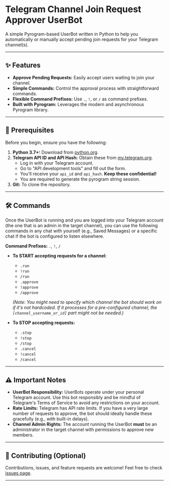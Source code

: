 # Telegram Channel Join Request Approver UserBot

A simple Pyrogram-based UserBot written in Python to help you automatically or manually accept pending join requests for your Telegram channel(s).

---

## ✨ Features

* **Approve Pending Requests:** Easily accept users waiting to join your channel.
* **Simple Commands:** Control the approval process with straightforward commands.
* **Flexible Command Prefixes:** Use `.`, `!`, or `/` as command prefixes.
* **Built with Pyrogram:** Leverages the modern and asynchronous Pyrogram library.

---

## 🚀 Prerequisites

Before you begin, ensure you have the following:

1.  **Python 3.7+:** Download from [python.org](https://www.python.org/downloads/).
2.  **Telegram API ID and API Hash:** Obtain these from [my.telegram.org](https://my.telegram.org/apps).
    * Log in with your Telegram account.
    * Go to "API development tools" and fill out the form.
    * You'll receive your `api_id` and `api_hash`. **Keep these confidential!**
    * You are required to generate the pyrogram string session.
3.  **Git:** To clone the repository.

---

## 🛠️ Commands

Once the UserBot is running and you are logged into your Telegram account (the one that is an admin in the target channel), you can use the following commands in any chat with yourself (e.g., Saved Messages) or a specific chat if the bot is configured to listen elsewhere.

**Command Prefixes:** `.`, `!`, `/`

* **To START accepting requests for a channel:**
    * `.run`
    * `!run`
    * `/run`
    * `.approve`
    * `!approve`
    * `/approve`

    *(Note: You might need to specify which channel the bot should work on if it's not hardcoded. If it processes for a pre-configured channel, the `[channel_username_or_id]` part might not be needed.)*

* **To STOP accepting requests:**
    * `.stop`
    * `!stop`
    * `/stop`
    * `.cancel`
    * `!cancel`
    * `/cancel`

---

## ⚠️ Important Notes

* **UserBot Responsibility:** UserBots operate under your personal Telegram account. Use this bot responsibly and be mindful of Telegram's Terms of Service to avoid any restrictions on your account.
* **Rate Limits:** Telegram has API rate limits. If you have a very large number of requests to approve, the bot should ideally handle these gracefully (e.g., with built-in delays).
* **Channel Admin Rights:** The account running the UserBot **must** be an administrator in the target channel with permissions to approve new members.

---

## 🤝 Contributing (Optional)

Contributions, issues, and feature requests are welcome! Feel free to check [issues page]([https://github.com/AbOutMeDK/tgReqAccept/issues]).

---
